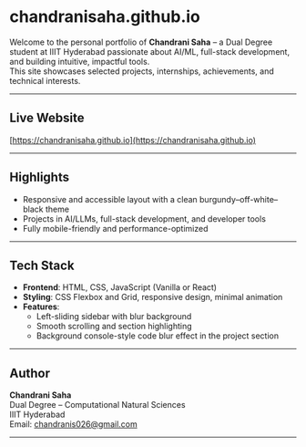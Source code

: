 # chandranisaha.github.io

Welcome to the personal portfolio of **Chandrani Saha** – a Dual Degree student at IIIT Hyderabad passionate about AI/ML, full-stack development, and building intuitive, impactful tools.  
This site showcases selected projects, internships, achievements, and technical interests.

---

## Live Website

[https://chandranisaha.github.io](https://chandranisaha.github.io)

---

## Highlights

- Responsive and accessible layout with a clean burgundy–off-white–black theme
- Projects in AI/LLMs, full-stack development, and developer tools
- Fully mobile-friendly and performance-optimized

---

## Tech Stack

- **Frontend**: HTML, CSS, JavaScript (Vanilla or React)
- **Styling**: CSS Flexbox and Grid, responsive design, minimal animation
- **Features**:
  - Left-sliding sidebar with blur background
  - Smooth scrolling and section highlighting
  - Background console-style code blur effect in the project section

---

## Author

**Chandrani Saha**  
Dual Degree – Computational Natural Sciences  
IIIT Hyderabad  
Email: [chandranis026@gmail.com](mailto:chandranis026@gmail.com)

---
